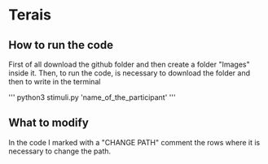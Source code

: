 # Terais

## How to run the code
First of all download the github folder and then create a folder "Images" inside it.
Then, to run the code, is necessary to download the folder and then to write in the terminal 

'''
python3 stimuli.py 'name_of_the_participant'
'''

## What to modify
In the code I marked with a "CHANGE PATH" comment the rows where it is necessary to change the path.
